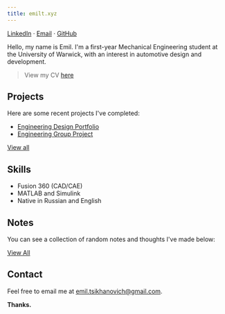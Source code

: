```yaml
---
title: emilt.xyz
---
```


[LinkedIn](https://www.linkedin.com/in/emil-tsikhanovich-8654031b0/) · [Email](https://mailto:emil.tsikhanovich@gmail.com) · [GitHub](https://github.com/emiltsi/)

Hello, my name is Emil. I'm a first-year Mechanical Engineering student at the University of Warwick, with an interest in automotive design and development.

>View my CV [here](https://drive.google.com/file/d/1pToYvn9GSWlTPdeS1-IEGbN8qMc472RJ/view)

## Projects

Here are some recent projects I've completed:

- [Engineering Design Portfolio](emil/projects/Engineering%20Design%20Portfolio.md)
- [Engineering Group Project](emil/projects/Engineering%20Dragster%20Group%20Project.md)

[View all](tags/projects)

## Skills 

- Fusion 360 (CAD/CAE)
- MATLAB and Simulink
- Native in Russian and English

## Notes

You can see a collection of random notes and thoughts I've made below:

[View All](/emil)

## Contact

Feel free to email me at [emil.tsikhanovich@gmail.com](https://mailto:emil.tsikhanovich@gmail.com).

**Thanks.**




